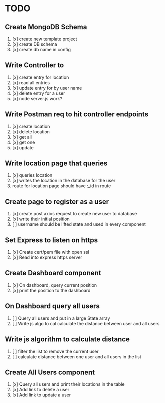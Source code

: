 # TODO

## Create MongoDB Schema
1. [x] create new template project
1. [x] create DB schema
1. [x] create db name in config

## Write Controller to 
1. [x] create entry for location
2. [x] read all entries
3. [x] update entry for by user name
4. [x] delete entry for a user
5. [x] node server.js work?

## Write Postman req to hit controller endpoints
1. [x] create location
1. [x] delete location
1. [x] get all 
1. [x] get one
1. [x] update

## Write location page that queries
1. [x] queries location 
2. [x] writes the location in the database for the user
3. route for location page should have :_id in route

## Create page to register as a user
1. [x] create post axios request to create new user to database
2. [x] write their initial position
3. [ ] username should be lifted state and used in every component

## Set Express to listen on https
1. [x] Create cert/pem file with open ssl
1. [x] Read into express https server

## Create Dashboard component
1. [x] On dashboard, query current position
2. [x] print the position to the dashboard

## On Dashboard query all users
1. [ ] Query all users and put in a large State array
2. [ ] Write js algo to cal calculate the distance between user and all users

## Write js algorithm to calculate distance
1. [ ] filter the list to remove the current user
1. [ ] calculate distance between one user and all users in the list

## Create All Users component
1. [x] Query all users and print their locations in the table
2. [x] Add link to delete a user
3. [x] Add link to update a user
